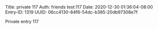 Title: private 117
Auth: friends test:117
Date: 2020-12-30 01:36:04-08:00
Entry-ID: 1319
UUID: 06cc4130-84f6-54dc-b385-20db97308e7f

Private entry 117